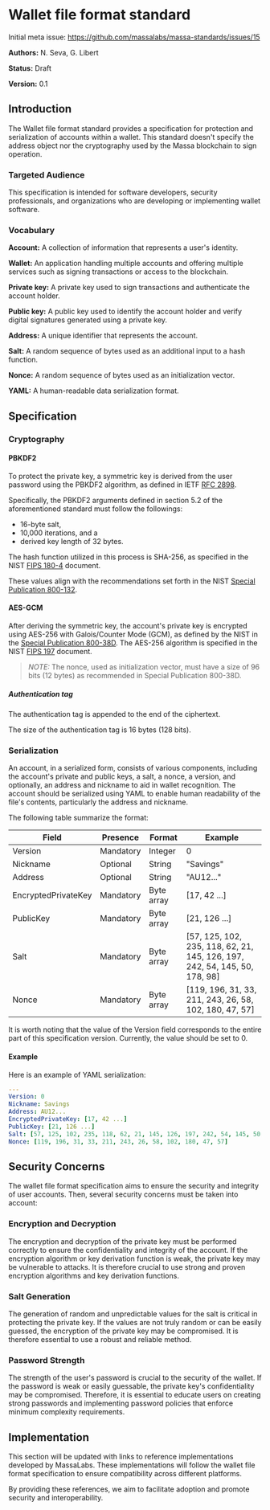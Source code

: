 # Wallet file format standard

Initial meta issue: <https://github.com/massalabs/massa-standards/issues/15>

**Authors:** N. Seva, G. Libert

**Status:** Draft

**Version:** 0.1

## Introduction

The Wallet file format standard provides a specification for protection and serialization of accounts within a wallet. This standard doesn't specify the address object nor the cryptography used by the Massa blockchain to sign operation.

### Targeted Audience

This specification is intended for software developers, security professionals, and organizations who are developing or implementing wallet software.

### Vocabulary

**Account:** A collection of information that represents a user's identity.

**Wallet:** An application handling multiple accounts and offering multiple services such as signing transactions or access to the blockchain.

**Private key:** A private key used to sign transactions and authenticate the account holder.

**Public key:** A public key used to identify the account holder and verify digital signatures generated using a private key.

**Address:** A unique identifier that represents the account.

**Salt:** A random sequence of bytes used as an additional input to a hash function.

**Nonce:** A random sequence of bytes used as an initialization vector.

**YAML:** A human-readable data serialization format.

## Specification

### Cryptography

#### PBKDF2

To protect the private key, a symmetric key is derived from the user password using the PBKDF2 algorithm, as defined in IETF [RFC 2898](https://www.ietf.org/rfc/rfc2898.txt).

Specifically, the PBKDF2 arguments defined in section 5.2 of the aforementioned standard must follow the followings:

- 16-byte salt,
- 10,000 iterations, and a
- derived key length of 32 bytes.

The hash function utilized in this process is SHA-256, as specified in the NIST [FIPS 180-4](https://nvlpubs.nist.gov/nistpubs/FIPS/NIST.FIPS.180-4.pdf) document.

These values align with the recommendations set forth in the NIST [Special Publication 800-132](https://nvlpubs.nist.gov/nistpubs/Legacy/SP/nistspecialpublication800-132.pdf).

#### AES-GCM

After deriving the symmetric key, the account's private key is encrypted using AES-256 with Galois/Counter Mode (GCM), as defined by the NIST in the [Special Publication 800-38D](https://nvlpubs.nist.gov/nistpubs/legacy/sp/nistspecialpublication800-38d.pdf). The AES-256 algorithm is specified in the NIST [FIPS 197](https://nvlpubs.nist.gov/nistpubs/fips/nist.fips.197.pdf) document.

> _NOTE:_ The nonce, used as initialization vector, must have a size of 96 bits (12 bytes) as recommended in Special Publication 800-38D.

##### Authentication tag

The authentication tag is appended to the end of the ciphertext.

The size of the authentication tag is 16 bytes (128 bits).

### Serialization

An account, in a serialized form, consists of various components, including the account's private and public keys, a salt, a nonce, a version, and optionally, an address and nickname to aid in wallet recognition.
The account should be serialized using YAML to enable human readability of the file's contents, particularly the address and nickname.

The following table summarize the format:

| Field | Presence | Format | Example |
| ----- | -------- | ------- | ------- |
| Version | Mandatory | Integer | 0 |
| Nickname | Optional | String | "Savings" |
| Address | Optional | String | "AU12..." |
| EncryptedPrivateKey | Mandatory | Byte array | [17, 42 ...] |
| PublicKey | Mandatory | Byte array | [21, 126 ...] |
| Salt | Mandatory | Byte array | [57, 125, 102, 235, 118, 62, 21, 145, 126, 197, 242, 54, 145, 50, 178, 98] |
| Nonce | Mandatory | Byte array | [119, 196, 31, 33, 211, 243, 26, 58, 102, 180, 47, 57] |

It is worth noting that the value of the Version field corresponds to the entire part of this specification version. Currently, the value should be set to 0.

#### Example

Here is an example of YAML serialization:

```yaml
---
Version: 0
Nickname: Savings
Address: AU12...
EncryptedPrivateKey: [17, 42 ...]
PublicKey: [21, 126 ...]
Salt: [57, 125, 102, 235, 118, 62, 21, 145, 126, 197, 242, 54, 145, 50, 178, 98]
Nonce: [119, 196, 31, 33, 211, 243, 26, 58, 102, 180, 47, 57]
```

## Security Concerns

The wallet file format specification aims to ensure the security and integrity of user accounts. Then, several security concerns must be taken into account:

### Encryption and Decryption

The encryption and decryption of the private key must be performed correctly to ensure the confidentiality and integrity of the account. If the encryption algorithm or key derivation function is weak, the private key may be vulnerable to attacks. It is therefore crucial to use strong and proven encryption algorithms and key derivation functions.

### Salt Generation

The generation of random and unpredictable values for the salt is critical in protecting the private key. If the values are not truly random or can be easily guessed, the encryption of the private key may be compromised. It is therefore essential to use a robust and reliable method.

### Password Strength

The strength of the user's password is crucial to the security of the wallet. If the password is weak or easily guessable, the private key's confidentiality may be compromised. Therefore, it is essential to educate users on creating strong passwords and implementing password policies that enforce minimum complexity requirements.

## Implementation

This section will be updated with links to reference implementations developed by MassaLabs.
These implementations will follow the wallet file format specification to ensure compatibility across different platforms.

By providing these references, we aim to facilitate adoption and promote security and interoperability.
